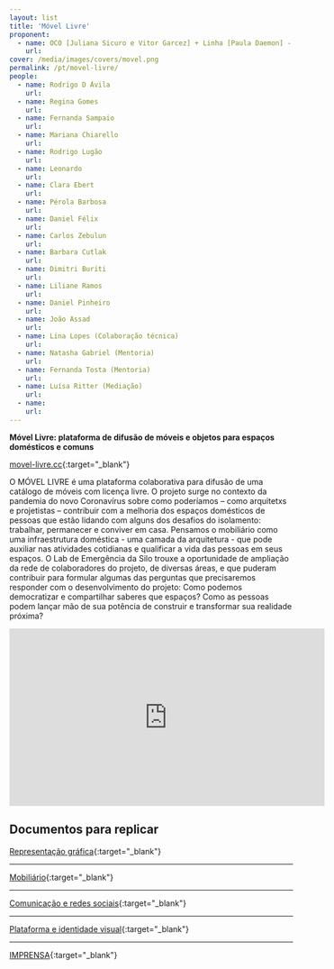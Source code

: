 ```yaml
---
layout: list
title: 'Móvel Livre'
proponent:
  - name: OCO [Juliana Sicuro e Vitor Garcez] + Linha [Paula Daemon] - Rio de Janeiro 
    url: 
cover: /media/images/covers/movel.png
permalink: /pt/movel-livre/
people:
  - name: Rodrigo D ́Avila
    url: 
  - name: Regina Gomes 
    url: 
  - name: Fernanda Sampaio
    url: 
  - name: Mariana Chiarello
    url: 
  - name: Rodrigo Lugão
    url: 
  - name: Leonardo
    url: 
  - name: Clara Ebert
    url: 
  - name: Pérola Barbosa
    url: 
  - name: Daniel Félix
    url: 
  - name: Carlos Zebulun
    url: 
  - name: Barbara Cutlak
    url: 
  - name: Dimitri Buriti
    url: 
  - name: Liliane Ramos
    url: 
  - name: Daniel Pinheiro
    url: 
  - name: João Assad
    url: 
  - name: Lina Lopes (Colaboração técnica)
    url: 
  - name: Natasha Gabriel (Mentoria)
    url:    
  - name: Fernanda Tosta (Mentoria)
    url: 
  - name: Luísa Ritter (Mediação)
    url: 
  - name: 
    url: 
---
```


**Móvel Livre: plataforma de difusão de móveis e objetos para espaços domésticos e comuns**

[movel-livre.cc](https://www.movel-livre.cc/){:target="_blank"}

O MÓVEL LIVRE é uma plataforma colaborativa para difusão de uma catálogo de móveis com licença livre. O projeto surge no contexto da pandemia do novo Coronavírus sobre como poderíamos – como arquitetxs e projetistas – contribuir com a melhoria dos espaços domésticos de pessoas que estão lidando com alguns dos desafios do isolamento: trabalhar, permanecer e conviver em casa. Pensamos o mobiliário como uma infraestrutura doméstica - uma camada da arquitetura - que pode auxiliar nas atividades cotidianas e qualificar a vida das pessoas em seus espaços. O Lab de Emergência da Silo trouxe a oportunidade de
ampliação da rede de colaboradores do projeto, de diversas áreas, e que puderam contribuir para formular algumas das  perguntas que precisaremos responder com o desenvolvimento do projeto: Como podemos democratizar e compartilhar saberes que 
espaços? Como as pessoas podem lançar mão de sua potência de construir e transformar sua realidade próxima?

<div class="video-wrapper video-wrapper-16x9">
<iframe width="560" height="315" src="https://www.youtube.com/embed/zm3WHE2QP6c" frameborder="0" allow="accelerometer; autoplay; encrypted-media; gyroscope; picture-in-picture" allowfullscreen></iframe>
</div>


## Documentos para replicar 


[Representação gráfica](https://drive.google.com/file/d/11V29oNHPcID2ekdRRwvzMDdzXSovSD2p/view){:target="_blank"}
  
  ---
    
[Mobiliário](https://drive.google.com/file/d/142D9SrsAgcQ2VTLEF07BBVLem9OvDoeG/view){:target="_blank"}
  
  ---
    
[Comunicação e redes sociais](https://drive.google.com/file/d/1miAFdD2Gds4xmTO9_uf_uKWSuuFbhg4_/view){:target="_blank"}
  
  ---
    
[Plataforma e identidade visual](https://drive.google.com/file/d/1s-9qlIwof6PaFL4b12O_w6M5BKCKMRQA/view){:target="_blank"} 



--- 

[IMPRENSA](/2ed/pt/imprensa/movellivre){:target="_blank"}